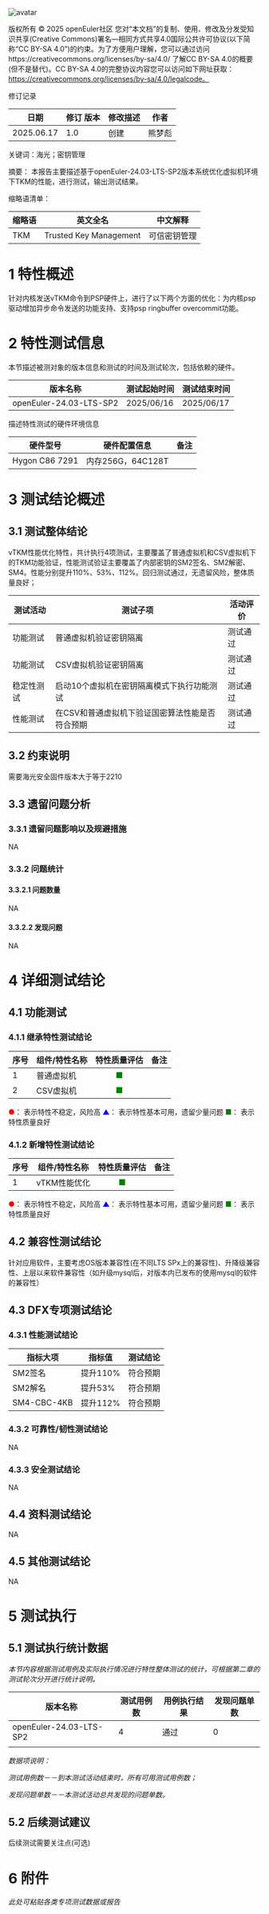 ![avatar](../../images/openEuler.png)


版权所有 © 2025  openEuler社区
 您对“本文档”的复制、使用、修改及分发受知识共享(Creative Commons)署名—相同方式共享4.0国际公共许可协议(以下简称“CC BY-SA 4.0”)的约束。为了方便用户理解，您可以通过访问https://creativecommons.org/licenses/by-sa/4.0/ 了解CC BY-SA 4.0的概要 (但不是替代)。CC BY-SA 4.0的完整协议内容您可以访问如下网址获取：https://creativecommons.org/licenses/by-sa/4.0/legalcode。

修订记录

| 日期 | 修订   版本 | 修改描述 | 作者 |
| ---- | ----------- | -------- | ---- |
| 2025.06.17 | 1.0 | 创建 | 熊梦彪 |

关键词：海光；密钥管理

摘要：
本报告主要描述基于openEuler-24.03-LTS-SP2版本系统优化虚拟机环境下TKM的性能，进行测试，输出测试结果。

缩略语清单：

| 缩略语 | 英文全名 | 中文解释 |
| ------ | -------- | -------- |
|  TKM   |Trusted Key Management|可信密钥管理|

# 1     特性概述

针对内核发送vTKM命令到PSP硬件上，进行了以下两个方面的优化：为内核psp驱动增加异步命令发送的功能支持、支持psp ringbuffer overcommit功能。

# 2     特性测试信息

本节描述被测对象的版本信息和测试的时间及测试轮次，包括依赖的硬件。

| 版本名称 | 测试起始时间 | 测试结束时间 |
| -------- | ------------ | ------------ |
| openEuler-24.03-LTS-SP2 | 2025/06/16 | 2025/06/17 |

描述特性测试的硬件环境信息

| 硬件型号 | 硬件配置信息 | 备注 |
| -------- | ------------ | ---- |
| Hygon C86 7291 | 内存256G，64C128T |  |

# 3     测试结论概述

## 3.1   测试整体结论

vTKM性能优化特性，共计执行4项测试，主要覆盖了普通虚拟机和CSV虚拟机下的TKM功能验证，性能测试验证主要覆盖了内部密钥的SM2签名、SM2解密、SM4。性能分别提升110%、53%、112%。回归测试通过，无遗留风险，整体质量良好；

| 测试活动 | 测试子项 | 活动评价 |
| ------- | -------- | ------- |
| 功能测试 | 普通虚拟机验证密钥隔离 | 测试通过 |
| 功能测试 | CSV虚拟机验证密钥隔离 | 测试通过 |
| 稳定性测试 | 启动10个虚拟机在密钥隔离模式下执行功能测试 | 测试通过 |
| 性能测试 | 在CSV和普通虚拟机下验证国密算法性能是否符合预期 | 测试通过 |


## 3.2   约束说明

需要海光安全固件版本大于等于2210

## 3.3   遗留问题分析

### 3.3.1 遗留问题影响以及规避措施

NA

### 3.3.2 问题统计

#### 3.3.2.1 问题数量

NA

#### 3.3.2.2 发现问题

NA

# 4 详细测试结论

## 4.1 功能测试
### 4.1.1 继承特性测试结论

| 序号 | 组件/特性名称 | 特性质量评估 | 备注 |
| --- | ----------- | :--------: | --- |
| 1 | 普通虚拟机 | <font color=green>■</font> |   |
| 2 | CSV虚拟机 | <font color=green>■</font> |   |

<font color=red>●</font>： 表示特性不稳定，风险高
<font color=blue>▲</font>： 表示特性基本可用，遗留少量问题
<font color=green>■</font>： 表示特性质量良好

### 4.1.2 新增特性测试结论

| 序号 | 组件/特性名称 | 特性质量评估 | 备注 |
| --- | ----------- | :--------: | --- |
| 1 | vTKM性能优化 | <font color=green>■</font> |   |

<font color=red>●</font>： 表示特性不稳定，风险高
<font color=blue>▲</font>： 表示特性基本可用，遗留少量问题
<font color=green>■</font>： 表示特性质量良好

## 4.2 兼容性测试结论

针对应用软件，主要考虑OS版本兼容性(在不同LTS SPx上的兼容性)、升降级兼容性、上层以来软件兼容性（如升级mysql后，对版本内已发布的使用mysql的软件的兼容性）

## 4.3 DFX专项测试结论

### 4.3.1 性能测试结论

| 指标大项 | 指标值 | 测试结论 |
| ------- | ------ | ------- |
| SM2签名 | 提升110% | 符合预期 |
| SM2解名 | 提升53% | 符合预期 |
| SM4-CBC-4KB | 提升112% | 符合预期 |

### 4.3.2 可靠性/韧性测试结论

NA

### 4.3.3 安全测试结论

NA

## 4.4 资料测试结论

NA

## 4.5 其他测试结论

NA

# 5     测试执行

## 5.1   测试执行统计数据

*本节内容根据测试用例及实际执行情况进行特性整体测试的统计，可根据第二章的测试轮次分开进行统计说明。*

| 版本名称 | 测试用例数 | 用例执行结果 | 发现问题单数 |
| -------- | ---------- | ------------ | ------------ |
| openEuler-24.03-LTS-SP2 | 4 | 通过 | 0 |
|          |            |              |              |

*数据项说明：*

*测试用例数－－到本测试活动结束时，所有可用测试用例数；*

*发现问题单数－－本测试活动总共发现的问题单数。*

## 5.2   后续测试建议

后续测试需要关注点(可选)

# 6     附件

*此处可粘贴各类专项测试数据或报告*


 